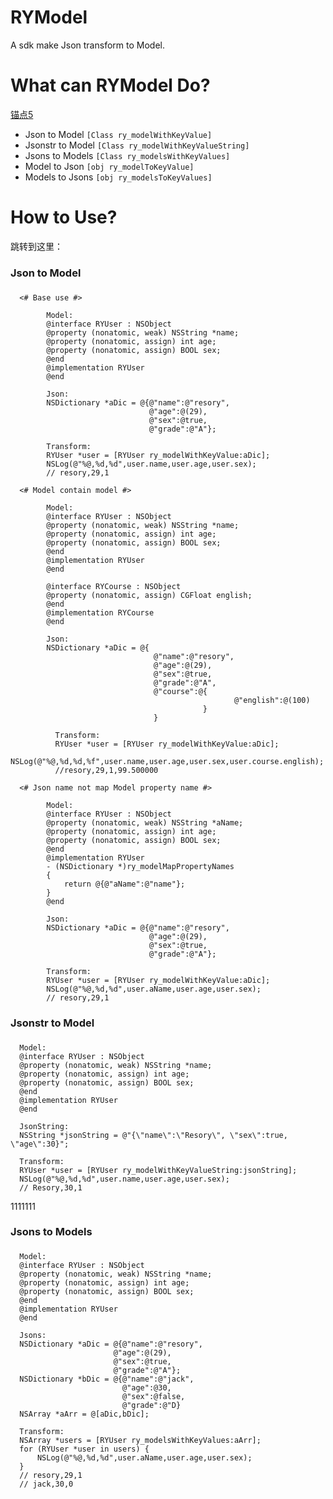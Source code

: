 RYModel
==============
A sdk make Json transform to Model.

What can RYModel Do?
==============
<a href="#5F">锚点5</a>

* Json to Model `[Class ry_modelWithKeyValue]`
* Jsonstr to Model `[Class ry_modelWithKeyValueString]`
* Jsons to Models `[Class ry_modelsWithKeyValues]`
* Model to Json   `[obj ry_modelToKeyValue]`
* Models to Jsons  `[obj ry_modelsToKeyValues]`

How to Use?
==============

<span id = "jump">跳转到这里：</span>
### Json to Model
### 
      <# Base use #>
      
            Model:
            @interface RYUser : NSObject
            @property (nonatomic, weak) NSString *name;
            @property (nonatomic, assign) int age;
            @property (nonatomic, assign) BOOL sex;
            @end 
            @implementation RYUser 
            @end

            Json:
            NSDictionary *aDic = @{@"name":@"resory",
                                   @"age":@(29),
                                   @"sex":@true,
                                   @"grade":@"A"};

            Transform: 
            RYUser *user = [RYUser ry_modelWithKeyValue:aDic];
            NSLog(@"%@,%d,%d",user.name,user.age,user.sex);
            // resory,29,1
      
      <# Model contain model #>
      
            Model:
            @interface RYUser : NSObject
            @property (nonatomic, weak) NSString *name;
            @property (nonatomic, assign) int age;
            @property (nonatomic, assign) BOOL sex;
            @end
            @implementation RYUser 
            @end
            
            @interface RYCourse : NSObject
            @property (nonatomic, assign) CGFloat english;
            @end
            @implementation RYCourse
            @end

            Json:
            NSDictionary *aDic = @{
                                    @"name":@"resory",
                                    @"age":@(29),
                                    @"sex":@true,
                                    @"grade":@"A",
                                    @"course":@{
                                                      @"english":@(100)
                                               }
                                    }

              Transform: 
              RYUser *user = [RYUser ry_modelWithKeyValue:aDic];
              NSLog(@"%@,%d,%d,%f",user.name,user.age,user.sex,user.course.english);
              //resory,29,1,99.500000   
              
      <# Json name not map Model property name #>
            
            Model:
            @interface RYUser : NSObject
            @property (nonatomic, weak) NSString *aName;
            @property (nonatomic, assign) int age;
            @property (nonatomic, assign) BOOL sex;
            @end
            @implementation RYUser
            - (NSDictionary *)ry_modelMapPropertyNames
            {
                return @{@"aName":@"name"};
            }
            @end
            
            Json:
            NSDictionary *aDic = @{@"name":@"resory",
                                   @"age":@(29),
                                   @"sex":@true,
                                   @"grade":@"A"};
            
            Transform: 
            RYUser *user = [RYUser ry_modelWithKeyValue:aDic];
            NSLog(@"%@,%d,%d",user.aName,user.age,user.sex);
            // resory,29,1

### Jsonstr to Model
###
      Model:
      @interface RYUser : NSObject
      @property (nonatomic, weak) NSString *name;
      @property (nonatomic, assign) int age;
      @property (nonatomic, assign) BOOL sex;
      @end 
      @implementation RYUser 
      @end
      
      JsonString:
      NSString *jsonString = @"{\"name\":\"Resory\", \"sex\":true, \"age\":30}";
      
      Transform:
      RYUser *user = [RYUser ry_modelWithKeyValueString:jsonString];
      NSLog(@"%@,%d,%d",user.name,user.age,user.sex);
      // Resory,30,1

<a name="5F">1111111</href> 
### Jsons to Models
###
      Model:
      @interface RYUser : NSObject
      @property (nonatomic, weak) NSString *name;
      @property (nonatomic, assign) int age;
      @property (nonatomic, assign) BOOL sex;
      @end 
      @implementation RYUser 
      @end
      
      Jsons:
      NSDictionary *aDic = @{@"name":@"resory",
                           @"age":@(29),
                           @"sex":@true,
                           @"grade":@"A"};
      NSDictionary *bDic = @{@"name":@"jack",
                             @"age":@30,
                             @"sex":@false,
                             @"grade":@"D}
      NSArray *aArr = @[aDic,bDic];
      
      Transform:
      NSArray *users = [RYUser ry_modelsWithKeyValues:aArr];
      for (RYUser *user in users) {
          NSLog(@"%@,%d,%d",user.aName,user.age,user.sex);
      }
      // resory,29,1
      // jack,30,0

